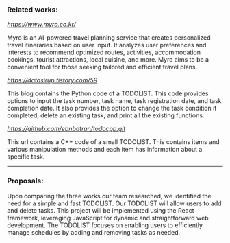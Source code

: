 ### Related works:

*https://www.myro.co.kr/*

Myro is an AI-powered travel planning service that creates personalized travel itineraries based on user input. It analyzes user preferences and interests to recommend optimized routes, activities, accommodation bookings, tourist attractions, local cuisine, and more. Myro aims to be a convenient tool for those seeking tailored and efficient travel plans.

*https://datasirup.tistory.com/59*

This blog contains the Python code of a TODOLIST. This code provides options to input the task number, task name, task registration date, and task completion date. It also provides the option to change the task condition if completed, delete an existing task, and print all the existing functions.


*https://github.com/ebnbatran/todocpp.git*

This url contains a C++ code of a small TODOLIST. This contains items and various manipulation methods and each item has information about a specific task.

<hr/>

### Proposals:

Upon comparing the three works our team researched, we identified the need for a simple and fast TODOLIST. Our TODOLIST will allow users to add and delete tasks. This project will be implemented using the React framework, leveraging JavaScript for dynamic and straightforward web development. The TODOLIST focuses on enabling users to efficiently manage schedules by adding and removing tasks as needed.
